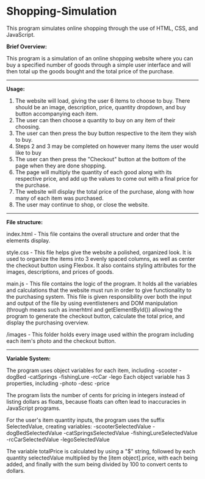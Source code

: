 # Shopping-Simulation
This program simulates online shopping through the use of HTML, CSS, and JavaScript.

**Brief Overview:**

This program is a simulation of an online shopping website where you can buy a specified number of goods through a simple user interface and will then total up the goods bought and the total price of the purchase.

---

**Usage:**
1. The website will load, giving the user 6 items to choose to buy. There should be an image, description, price, quantity dropdown, and buy button accompanying each item.
2. The user can then choose a quantity to buy on any item of their choosing.
3. The user can then press the buy button respective to the item they wish to buy.
4. Steps 2 and 3 may be completed on however many items the user would like to buy
5. The user can then press the "Checkout" button at the bottom of the page when they are done shopping.
6. The page will multiply the quantity of each good along with its respective price, and add up the values to come out with a final price for the purchase.
7. The website will display the total price of the purchase, along with how many of each item was purchased.
8. The user may continue to shop, or close the website.

---

**File structure:**

index.html - This file contains the overall structure and order that the elements display.

style.css - This file helps give the website a polished, organized look. It is used to organize the items into 3 evenly spaced columns, as well as center the checkout button using Flexbox. It also contains styling attributes for the images, descriptions, and prices of goods.

main.js - This file contains the logic of the program. It holds all the variables and calculations that the website must run in order to give functionality to the purchasing system. This file is given responsibility over both the input and output of the file by using eventlisteners and DOM manipulation (through means such as innerhtml and getElementById()) allowing the program to generate the checkout button, calculate the total price, and display the purchasing overview.

/images - This folder holds every image used within the program including each item's photo and the checkout button.

---

**Variable System:**

The program uses object variables for each item, including 
-scooter 
-dogBed
-catSprings
-fishingLure
-rcCar
-lego
Each object variable has 3 properties, including
-photo
-desc
-price

The program lists the number of cents for pricing in integers instead of listing dollars as floats, because floats can often lead to inaccuracies in JavaScript programs.

For the user's item quantity inputs, the program uses the suffix SelectedValue, creating variables: 
-scooterSelectedValue
-dogBedSelectedValue
-catSpringsSelectedValue
-fishingLureSelectedValue
-rcCarSelectedValue
-legoSelectedValue

The variable totalPrice is calculated by using a "$" string, followed by each quantity selectedValue multiplied by the [item object].price, with each being added, and finally with the sum being divided by 100 to convert cents to dollars.
